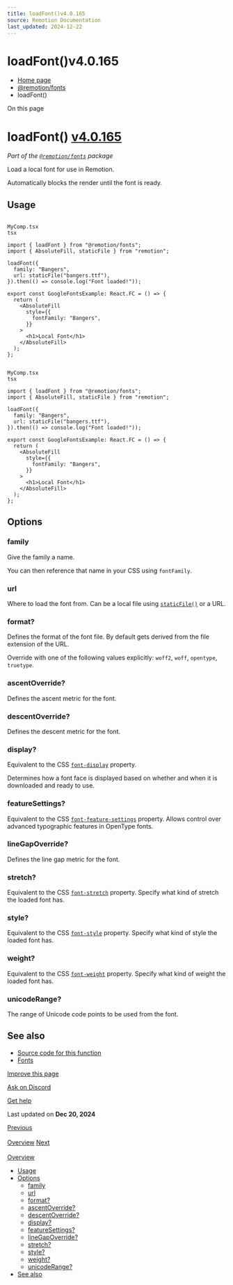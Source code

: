 ```yaml
---
title: loadFont()v4.0.165
source: Remotion Documentation
last_updated: 2024-12-22
---
```


# loadFont()v4.0.165

- [Home page](/)
- [@remotion/fonts](/docs/fonts-api/)
- loadFont()

On this page

# loadFont() [v4.0.165](https://github.com/remotion-dev/remotion/releases/v4.0.165)

_Part of the [`@remotion/fonts`](/docs/fonts) package_

Load a local font for use in Remotion.

Automatically blocks the render until the font is ready.

## Usage [​](\#usage "Direct link to Usage")

```

MyComp.tsx
tsx

import { loadFont } from "@remotion/fonts";
import { AbsoluteFill, staticFile } from "remotion";

loadFont({
  family: "Bangers",
  url: staticFile("bangers.ttf"),
}).then(() => console.log("Font loaded!"));

export const GoogleFontsExample: React.FC = () => {
  return (
    <AbsoluteFill
      style={{
        fontFamily: "Bangers",
      }}
    >
      <h1>Local Font</h1>
    </AbsoluteFill>
  );
};
```

```

MyComp.tsx
tsx

import { loadFont } from "@remotion/fonts";
import { AbsoluteFill, staticFile } from "remotion";

loadFont({
  family: "Bangers",
  url: staticFile("bangers.ttf"),
}).then(() => console.log("Font loaded!"));

export const GoogleFontsExample: React.FC = () => {
  return (
    <AbsoluteFill
      style={{
        fontFamily: "Bangers",
      }}
    >
      <h1>Local Font</h1>
    </AbsoluteFill>
  );
};
```

## Options [​](\#options "Direct link to Options")

### family [​](\#family "Direct link to family")

Give the family a name.

You can then reference that name in your CSS using `fontFamily`.

### url [​](\#url "Direct link to url")

Where to load the font from. Can be a local file using [`staticFile()`](/docs/staticfile) or a URL.

### format? [​](\#format "Direct link to format?")

Defines the format of the font file. By default gets derived from the file extension of the URL.

Override with one of the following values explicitly: `woff2`, `woff`, `opentype`, `truetype`.

### ascentOverride? [​](\#ascentoverride "Direct link to ascentOverride?")

Defines the ascent metric for the font.

### descentOverride? [​](\#descentoverride "Direct link to descentOverride?")

Defines the descent metric for the font.

### display? [​](\#display "Direct link to display?")

Equivalent to the CSS [`font-display`](https://developer.mozilla.org/en-US/docs/Web/CSS/@font-face/font-display) property.

Determines how a font face is displayed based on whether and when it is downloaded and ready to use.

### featureSettings? [​](\#featuresettings "Direct link to featureSettings?")

Equivalent to the CSS [`font-feature-settings`](https://developer.mozilla.org/en-US/docs/Web/CSS/@font-face/font-feature-settings) property.
Allows control over advanced typographic features in OpenType fonts.

### lineGapOverride? [​](\#linegapoverride "Direct link to lineGapOverride?")

Defines the line gap metric for the font.

### stretch? [​](\#stretch "Direct link to stretch?")

Equivalent to the CSS [`font-stretch`](https://developer.mozilla.org/en-US/docs/Web/CSS/@font-face/font-stretch) property.
Specify what kind of stretch the loaded font has.

### style? [​](\#style "Direct link to style?")

Equivalent to the CSS [`font-style`](https://developer.mozilla.org/en-US/docs/Web/CSS/@font-face/font-style) property.
Specify what kind of style the loaded font has.

### weight? [​](\#weight "Direct link to weight?")

Equivalent to the CSS [`font-weight`](https://developer.mozilla.org/en-US/docs/Web/CSS/@font-face/font-weight) property.
Specify what kind of weight the loaded font has.

### unicodeRange? [​](\#unicoderange "Direct link to unicodeRange?")

The range of Unicode code points to be used from the font.

## See also [​](\#see-also "Direct link to See also")

- [Source code for this function](https://github.com/remotion-dev/remotion/blob/main/packages/fonts/src/load-font.ts)
- [Fonts](/docs/fonts)

[Improve this page](https://github.com/remotion-dev/remotion/edit/main/packages/docs/docs/fonts-api/load-font.mdx)

[Ask on Discord](https://remotion.dev/discord)

[Get help](/docs/get-help)

Last updated on **Dec 20, 2024**

[Previous\
\
Overview](/docs/fonts-api/) [Next\
\
Overview](/docs/licensing/)

- [Usage](#usage)
- [Options](#options)
  - [family](#family)
  - [url](#url)
  - [format?](#format)
  - [ascentOverride?](#ascentoverride)
  - [descentOverride?](#descentoverride)
  - [display?](#display)
  - [featureSettings?](#featuresettings)
  - [lineGapOverride?](#linegapoverride)
  - [stretch?](#stretch)
  - [style?](#style)
  - [weight?](#weight)
  - [unicodeRange?](#unicoderange)
- [See also](#see-also)
